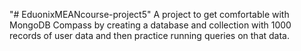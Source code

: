 "# EduonixMEANcourse-project5" 
A project to get comfortable with MongoDB Compass by creating a database and collection with 1000 records of user data and then practice running queries on that data. 
